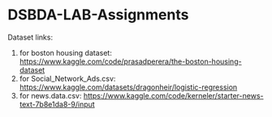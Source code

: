 # DSBDA-LAB-Assignments

Dataset links:

1. for boston housing dataset: https://www.kaggle.com/code/prasadperera/the-boston-housing-dataset
2. for Social_Network_Ads.csv: https://www.kaggle.com/datasets/dragonheir/logistic-regression
3. for news.data.csv: https://www.kaggle.com/code/kerneler/starter-news-text-7b8e1da8-9/input
